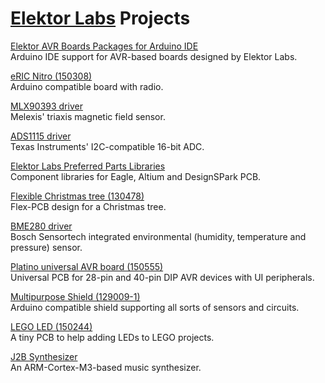 ﻿# [Elektor Labs](https://www.elektor-labs.com) Projects

[Elektor AVR Boards Packages for Arduino IDE](https://github.com/ElektorLabs/Arduino)  
Arduino IDE support for AVR-based boards designed by Elektor Labs.

[eRIC Nitro (150308)](https://github.com/ElektorLabs/150308-eRIC-Nitro)  
Arduino compatible board with radio.

[MLX90393 driver](https://github.com/ElektorLabs/mlx90393-driver)  
Melexis' triaxis magnetic field sensor.

[ADS1115 driver](https://github.com/ElektorLabs/ads1115-driver)  
Texas Instruments' I2C-compatible 16-bit ADC.

[Elektor Labs Preferred Parts Libraries](https://github.com/ElektorLabs/PreferredParts)  
Component libraries for Eagle, Altium and DesignSPark PCB.

[Flexible Christmas tree (130478)](https://github.com/ElektorLabs/130478-flexible-xmas-tree-2014)  
Flex-PCB design for a Christmas tree.

[BME280 driver](https://github.com/ElektorLabs/bme280-driver)  
Bosch Sensortech integrated environmental (humidity, temperature and pressure) sensor.

[Platino universal AVR board (150555)](https://github.com/ElektorLabs/150555-Platino)  
Universal PCB for 28-pin and 40-pin DIP AVR devices with UI peripherals.

[Multipurpose Shield (129009-1)](https://github.com/ElektorLabs/Elektor_Multipurpose_Shield)  
Arduino compatible shield supporting all sorts of sensors and circuits.

[LEGO LED (150244)](https://github.com/ElektorLabs/150244-LEGO-LED)  
A tiny PCB to help adding LEDs to LEGO projects.

[J2B Synthesizer](https://github.com/ElektorLabs/J2B-Synthesizer)  
An ARM-Cortex-M3-based music synthesizer.
